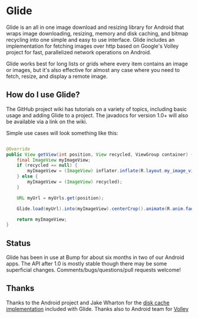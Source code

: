 Glide
=====
Glide is an all in one image download and resizing library for Android that wraps image downloading, resizing, memory and disk caching, and bitmap recycling into one simple and easy to use interface. Glide includes an implementation for fetching images over http based on Google's Volley project for fast, parallelized network operations on Android.

Glide works best for long lists or grids where every item contains an image or images, but it's also effective for almost any case where you need to fetch, resize, and display a remote image.

How do I use Glide?
-------------------
The GitHub project wiki has tutorials on a variety of topics, including basic usage and adding Glide to a project. The javadocs for version 1.0+ will also be available via a link on the wiki.

Simple use cases will look something like this:

```Java

@Override
public View getView(int position, View recycled, ViewGroup container) {
    final ImageView myImageView;
    if (recycled == null) {
        myImageView = (ImageView) inflater.inflate(R.layout.my_image_view, container, false);
    } else {
        myImageView = (ImageView) recycled);
    }

    URL myUrl = myUrls.get(position);

    Glide.load(myUrl).into(myImageView).centerCrop().animate(R.anim.fade_in).begin();

    return myImageView;
}
```

Status
------
Glide has been in use at Bump for about six months in two of our Android apps. The API after 1.0 is mostly stable though there may be some superficial changes. Comments/bugs/questions/pull requests welcome!

Thanks
------
Thanks to the Android project and Jake Wharton for the [disk cache implementation](https://github.com/JakeWharton/DiskLruCache) included with Glide.
Thanks also to Android team for [Volley](https://android.googlesource.com/platform/frameworks/volley/)
